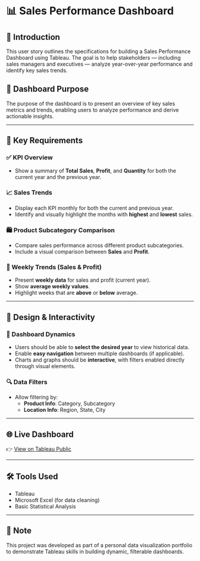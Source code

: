 # 📊 Sales Performance Dashboard

## 📌 Introduction

This user story outlines the specifications for building a Sales Performance Dashboard using Tableau. The goal is to help stakeholders — including sales managers and executives — analyze year-over-year performance and identify key sales trends.

## 🎯 Dashboard Purpose

The purpose of the dashboard is to present an overview of key sales metrics and trends, enabling users to analyze performance and derive actionable insights.

---

## 🧩 Key Requirements

### ✅ KPI Overview
- Show a summary of **Total Sales**, **Profit**, and **Quantity** for both the current year and the previous year.

### 📈 Sales Trends
- Display each KPI monthly for both the current and previous year.
- Identify and visually highlight the months with **highest** and **lowest** sales.

### 🛍 Product Subcategory Comparison
- Compare sales performance across different product subcategories.
- Include a visual comparison between **Sales** and **Profit**.

### 📅 Weekly Trends (Sales & Profit)
- Present **weekly data** for sales and profit (current year).
- Show **average weekly values**.
- Highlight weeks that are **above** or **below** average.

---

## 🎨 Design & Interactivity

### 🧠 Dashboard Dynamics
- Users should be able to **select the desired year** to view historical data.
- Enable **easy navigation** between multiple dashboards (if applicable).
- Charts and graphs should be **interactive**, with filters enabled directly through visual elements.

### 🔍 Data Filters
- Allow filtering by:
  - **Product Info**: Category, Subcategory
  - **Location Info**: Region, State, City

---

## 🌐 Live Dashboard

👉 [View on Tableau Public](https://public.tableau.com/views/tableauproject2_17528231305380/salesdashboard?:language=en-US&:sid=&:redirect=auth&:display_count=n&:origin=viz_share_link)

---

## 🛠 Tools Used

- Tableau
- Microsoft Excel (for data cleaning)
- Basic Statistical Analysis

---

## 📌 Note

This project was developed as part of a personal data visualization portfolio to demonstrate Tableau skills in building dynamic, filterable dashboards.



